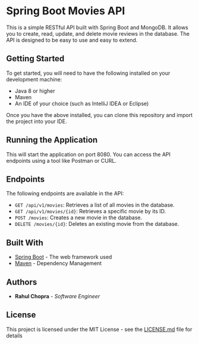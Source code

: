 # Spring Boot Movies API

This is a simple RESTful API built with Spring Boot and MongoDB. It allows you to create, read, update, and delete movie reviews in the database. The API is designed to be easy to use and easy to extend.

## Getting Started

To get started, you will need to have the following installed on your development machine:
- Java 8 or higher
- Maven
- An IDE of your choice (such as IntelliJ IDEA or Eclipse)

Once you have the above installed, you can clone this repository and import the project into your IDE.

## Running the Application

This will start the application on port 8080. You can access the API endpoints using a tool like Postman or CURL.

## Endpoints

The following endpoints are available in the API:

- `GET /api/v1/movies`: Retrieves a list of all movies in the database.
- `GET /api/v1/movies/{id}`: Retrieves a specific movie by its ID.
- `POST /movies`: Creates a new movie in the database.
- `DELETE /movies/{id}`: Deletes an existing movie from the database.

## Built With

- [Spring Boot](https://spring.io/projects/spring-boot) - The web framework used
- [Maven](https://maven.apache.org/) - Dependency Management

## Authors

- **Rahul Chopra** - *Software Engineer*

## License

This project is licensed under the MIT License - see the [LICENSE.md](LICENSE.md) file for details
